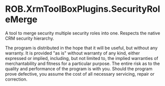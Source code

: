 # ROB.XrmToolBoxPlugins.SecurityRoleMerge
A tool to merge security multiple security roles into one.
Respects the native CRM security hierarchy.

The program is distributed in the hope that it will be useful, but without any warranty. 
It is provided "as is" without warranty of any kind, either expressed or implied, including, but not limited to, 
the implied warranties of merchantability and fitness for a particular purpose. The entire risk as to the quality 
and performance of the program is with you. Should the program prove defective, you assume the cost of all necessary 
servicing, repair or correction.

